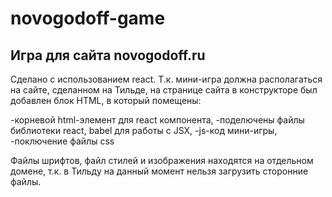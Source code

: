 # novogodoff-game
## Игра для сайта novogodoff.ru
Сделано с использованием react. Т.к. мини-игра должна располагаться на сайте, сделанном на Тильде, на странице сайта в конструкторе был добавлен блок HTML, в который помещены: 

-корневой html-элемент для react компонента, 
-поделючены файлы библиотеки react, babel для работы с JSX,
-js-код мини-игры,
-поключение файлы css

Файлы шрифтов, файл стилей и изображения находятся на отдельном домене, т.к. в Тильду на данный момент нельзя загрузить сторонние файлы.

